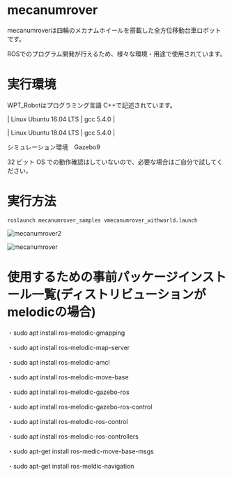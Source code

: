 # mecanumrover

mecanumroverは四輪のメカナムホイールを搭載した全方位移動台車ロボットです。

ROSでのプログラム開発が行えるため、様々な環境・用途で使用されています。

# 実行環境

WPT_Robotはプログラミング言語 C++で記述されています。

| Linux Ubuntu 16.04 LTS |                   gcc 5.4.0                    |

| Linux Ubuntu 18.04 LTS |                   gcc 5.4.0                    |

シミュレーション環境　Gazebo9

32 ビット OS での動作確認はしていないので、必要な場合はご自分で試してください。

# 実行方法

```
roslaunch mecanumrover_samples vmecanumrover_withworld.launch
```

![mecanumrover2](https://user-images.githubusercontent.com/65348333/117230128-52d4d600-ae57-11eb-85f4-c55f9f389149.png)

![mecanumrover](https://user-images.githubusercontent.com/65348333/117230046-20c37400-ae57-11eb-996b-1f62b4b67648.png)




# 使用するための事前パッケージインストール一覧(ディストリビューションがmelodicの場合)
・sudo apt install ros-melodic-gmapping

・sudo apt install ros-melodic-map-server

・sudo apt install ros-melodic-amcl

・sudo apt install ros-melodic-move-base

・sudo apt install ros-melodic-gazebo-ros

・sudo apt install ros-melodic-gazebo-ros-control 

・sudo apt install ros-melodic-ros-control

・sudo apt install ros-melodic-ros-controllers

・sudo apt-get install ros-medic-move-base-msgs

・sudo apt-get install ros-meldic-navigation
